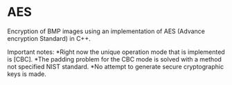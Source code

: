 # AES

Encryption of BMP images using an implementation of AES (Advance encryption 
Standard) in C++.

Important notes:
    *Right now the unique operation mode that is implemented is [CBC].
    *The padding problem for the CBC mode is solved with a method not specified
     NIST standard.
    *No attempt to generate secure cryptographic keys is made. 
